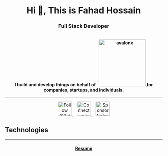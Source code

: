 <h1 align="center">Hi 👋, This is Fahad Hossain</h1>

<h3 align="center">Full Stack Developer</h3>
<br>
<div align="center" ="center">
  <strong>
  	<span>I build and develop things on behalf of</span>
    &nbsp;
    <a title="AvalonX" href="https://avalonx.io">
    	<img alt="avalonx" src="https://user-images.githubusercontent.com/30201930/138213545-3240b91b-15c5-4260-beb7-8dc2040525da.png" width="150" />
    </a>
    <span>for companies, startups, and individuals.</span>
  </strong>
</div>

<hr>

<p align="center">
  <a href="https://twitter.com/intent/follow?screen_name=fhdaax">
    <img src="https://user-images.githubusercontent.com/30201930/138586507-3a30ffc6-f164-46ff-bc62-ba2fd927917f.png" height="45" alt="Follow @fhdaax" title="Follow @fhdaax" />
  </a>
  &nbsp;&nbsp;
  <a href="https://www.linkedin.com/in/fhdaax">
    <img src="https://user-images.githubusercontent.com/30201930/138586573-123cfc62-0fba-41c9-ab8b-125ca6aae25b.png" height="45" alt="Connect me" title="Connect me">
  </a>
  &nbsp;&nbsp;
  <a href="https://github.com/sponsors/fhdaax">
    <img src="https://user-images.githubusercontent.com/30201930/138586625-1641f74c-2e46-4894-9a0d-25756ef84ef3.png" height="45" alt="Sponsor fhdaax" title="Sponsor fhdaax">
  </a>
</p>

<h2>
  Technologies
</h2>
<hr />
<h4 align="center">
  <a href="https://github.com/fhdaax/fhdaax/releases/download/resume/resume.pdf" title="Resume">
    Resume
  </a>
</h4>
